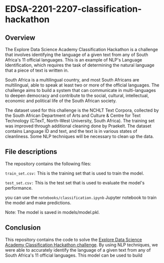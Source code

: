 # EDSA-2201-2207-classification-hackathon

## Overview

The Explore Data Science Academy Classification Hackathon is a challenge that involves identifying the language of a given text from any of South Africa's 11 official languages. This is an example of NLP's Language Identification, which requires the task of determining the natural language that a piece of text is written in.

South Africa is a multilingual country, and most South Africans are multilingual, able to speak at least two or more of the official languages. The challenge aims to build a system that can communicate in multi-languages to deepen democracy and contribute to the social, cultural, intellectual, economic and political life of the South African society.

The dataset used for this challenge is the NCHLT Text Corpora, collected by the South African Department of Arts and Culture & Centre for Text Technology (CTexT, North-West University, South Africa). The training set was improved through additional cleaning done by Praekelt. The dataset contains Language ID and text, and the text is in various states of cleanliness. Some NLP techniques will be necessary to clean up the data.

## File descriptions

The repository contains the following files:

`train_set.csv:` This is the training set that is used to train the model.

`test_set.csv:` This is the test set that is used to evaluate the model's performance.

you can use the `notebooks/classification.ipynb` Jupyter notebook to train the model and make predictions.

Note: The model is saved in models/model.pkl.

## Conclusion

This repository contains the code to solve the [Explore Data Science Academy Classification Hackathon challenge](https://www.kaggle.com/competitions/south-african-language-identification-hack-2022/overview). By using NLP techniques, we were able to accurately identify the language of a given text from any of South Africa's 11 official languages. This model can be used to build
